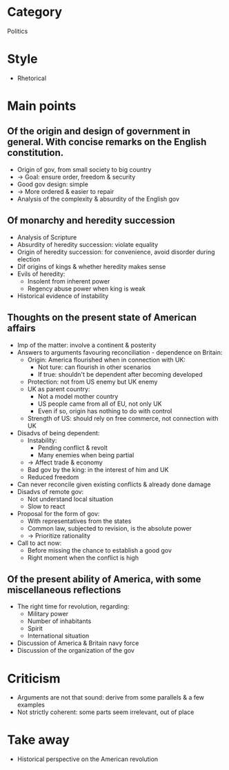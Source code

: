 # Category
Politics

# Style
- Rhetorical

# Main points
## Of the origin and design of government in general. With concise remarks on the English constitution.
- Origin of gov, from small society to big country
- -> Goal: ensure order, freedom & security
- Good gov design: simple
- -> More ordered & easier to repair
- Analysis of the complexity & absurdity of the English gov

## Of monarchy and heredity succession
- Analysis of Scripture
- Absurdity of heredity succession: violate equality
- Origin of heredity succession: for convenience, avoid disorder during election
- Dif origins of kings & whether heredity makes sense
- Evils of heredity:
  - Insolent from inherent power
  - Regency abuse power when king is weak
- Historical evidence of instability

## Thoughts on the present state of American affairs
- Imp of the matter: involve a continent & posterity
- Answers to arguments favouring reconciliation - dependence on Britain:
  - Origin: America flourished when in connection with UK:
    - Not ture: can flourish in other scenarios
    - If true: shouldn't be dependent after becoming developed
  - Protection: not from US enemy but UK enemy
  - UK as parent country:
    - Not a model mother country
    - US people came from all of EU, not only UK
    - Even if so, origin has nothing to do with control
  - Strength of US: should rely on free commerce, not connection with UK
- Disadvs of being dependent:
  - Instability:
    - Pending conflict & revolt
    - Many enemies when being partial
  - -> Affect trade & economy
  - Bad gov by the king: in the interest of him and UK
  - Reduced freedom
- Can never reconcile given existing conflicts & already done damage
- Disadvs of remote gov:
  - Not understand local situation
  - Slow to react
- Proposal for the form of gov:
  - With representatives from the states
  - Common law, subjected to revision, is the absolute power
  - -> Prioritize rationality
- Call to act now:
  - Before missing the chance to establish a good gov
  - Right moment when the conflict is high

## Of the present ability of America, with some miscellaneous reflections
- The right time for revolution, regarding:
  - Military power
  - Number of inhabitants
  - Spirit
  - International situation
- Discussion of America & Britain navy force
- Discussion of the organization of the gov

# Criticism
- Arguments are not that sound: derive from some parallels & a few examples
- Not strictly coherent: some parts seem irrelevant, out of place

# Take away
- Historical perspective on the American revolution
